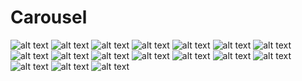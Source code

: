 # Carousel

<div style="max-width: 38em;">
  <ad-carousel snap-align="center" number-of-items="3">
    <ad-card title-label="Title" subtitle-label="Subtitle">
      <picture slot="media">
        <source srcset="https://resources.tidal.com/images/1e9ba9ab/c8d1/4e18/ba06/359089f641a3/1280x1280.jpg" type="image/webp">
        <img loading="lazy" src="https://resources.tidal.com/images/1e9ba9ab/c8d1/4e18/ba06/359089f641a3/1280x1280.jpg" alt="alt text">
      </picture>
    </ad-card>
    <ad-card title-label="Title" subtitle-label="Subtitle">
      <picture slot="media">
        <source srcset="https://resources.tidal.com/images/9f4e486a/4d00/4090/b1bc/84cc0d73e92a/1280x1280.jpg" type="image/webp">
        <img loading="lazy" src="https://resources.tidal.com/images/9f4e486a/4d00/4090/b1bc/84cc0d73e92a/1280x1280.jpg" alt="alt text">
      </picture>
    </ad-card>
    <ad-card title-label="Title" subtitle-label="Subtitle">
      <picture slot="media">
        <source srcset="https://resources.tidal.com/images/62bbee85/e3bf/4539/a3b5/2d053883e11c/1280x1280.jpg" type="image/webp">
        <img loading="lazy" src="https://resources.tidal.com/images/62bbee85/e3bf/4539/a3b5/2d053883e11c/1280x1280.jpg" alt="alt text">
      </picture>
    </ad-card>
    <ad-card title-label="Title" subtitle-label="Subtitle">
      <picture slot="media">
        <source srcset="https://resources.tidal.com/images/1e9ba9ab/c8d1/4e18/ba06/359089f641a3/1280x1280.jpg" type="image/webp">
        <img loading="lazy" src="https://resources.tidal.com/images/1e9ba9ab/c8d1/4e18/ba06/359089f641a3/1280x1280.jpg" alt="alt text">
      </picture>
    </ad-card>
    <ad-card title-label="Title" subtitle-label="Subtitle">
      <picture slot="media">
        <source srcset="https://resources.tidal.com/images/9f4e486a/4d00/4090/b1bc/84cc0d73e92a/1280x1280.jpg" type="image/webp">
        <img loading="lazy" src="https://resources.tidal.com/images/9f4e486a/4d00/4090/b1bc/84cc0d73e92a/1280x1280.jpg" alt="alt text">
      </picture>
    </ad-card>
    <ad-card title-label="Title" subtitle-label="Subtitle">
      <picture slot="media">
        <source srcset="https://resources.tidal.com/images/62bbee85/e3bf/4539/a3b5/2d053883e11c/1280x1280.jpg" type="image/webp">
        <img loading="lazy" src="https://resources.tidal.com/images/62bbee85/e3bf/4539/a3b5/2d053883e11c/1280x1280.jpg" alt="alt text">
      </picture>
    </ad-card>
    <ad-card title-label="Title" subtitle-label="Subtitle">
      <picture slot="media">
        <source srcset="https://resources.tidal.com/images/1e9ba9ab/c8d1/4e18/ba06/359089f641a3/1280x1280.jpg" type="image/webp">
        <img loading="lazy" src="https://resources.tidal.com/images/1e9ba9ab/c8d1/4e18/ba06/359089f641a3/1280x1280.jpg" alt="alt text">
      </picture>
    </ad-card>
    <ad-card title-label="Title" subtitle-label="Subtitle">
      <picture slot="media">
        <source srcset="https://resources.tidal.com/images/9f4e486a/4d00/4090/b1bc/84cc0d73e92a/1280x1280.jpg" type="image/webp">
        <img loading="lazy" src="https://resources.tidal.com/images/9f4e486a/4d00/4090/b1bc/84cc0d73e92a/1280x1280.jpg" alt="alt text">
      </picture>
    </ad-card>
    <ad-card title-label="Title" subtitle-label="Subtitle">
      <picture slot="media">
        <source srcset="https://resources.tidal.com/images/62bbee85/e3bf/4539/a3b5/2d053883e11c/1280x1280.jpg" type="image/webp">
        <img loading="lazy" src="https://resources.tidal.com/images/62bbee85/e3bf/4539/a3b5/2d053883e11c/1280x1280.jpg" alt="alt text">
      </picture>
    </ad-card>
    <ad-card title-label="Title" subtitle-label="Subtitle">
      <picture slot="media">
        <source srcset="https://resources.tidal.com/images/1e9ba9ab/c8d1/4e18/ba06/359089f641a3/1280x1280.jpg" type="image/webp">
        <img loading="lazy" src="https://resources.tidal.com/images/1e9ba9ab/c8d1/4e18/ba06/359089f641a3/1280x1280.jpg" alt="alt text">
      </picture>
    </ad-card>
    <ad-card title-label="Title" subtitle-label="Subtitle">
      <picture slot="media">
        <source srcset="https://resources.tidal.com/images/9f4e486a/4d00/4090/b1bc/84cc0d73e92a/1280x1280.jpg" type="image/webp">
        <img loading="lazy" src="https://resources.tidal.com/images/9f4e486a/4d00/4090/b1bc/84cc0d73e92a/1280x1280.jpg" alt="alt text">
      </picture>
    </ad-card>
    <ad-card title-label="Title" subtitle-label="Subtitle">
      <picture slot="media">
        <source srcset="https://resources.tidal.com/images/62bbee85/e3bf/4539/a3b5/2d053883e11c/1280x1280.jpg" type="image/webp">
        <img loading="lazy" src="https://resources.tidal.com/images/62bbee85/e3bf/4539/a3b5/2d053883e11c/1280x1280.jpg" alt="alt text">
      </picture>
    </ad-card>
  </ad-carousel>
  <ad-carousel number-of-items="1">
    <ad-card title-label="Title" subtitle-label="Subtitle">
      <picture slot="media">
        <source srcset="https://resources.tidal.com/images/1e9ba9ab/c8d1/4e18/ba06/359089f641a3/1280x1280.jpg" type="image/webp">
        <img loading="lazy" src="https://resources.tidal.com/images/1e9ba9ab/c8d1/4e18/ba06/359089f641a3/1280x1280.jpg" alt="alt text">
      </picture>
    </ad-card>
    <ad-card title-label="Title" subtitle-label="Subtitle">
      <picture slot="media">
        <source srcset="https://resources.tidal.com/images/9f4e486a/4d00/4090/b1bc/84cc0d73e92a/1280x1280.jpg" type="image/webp">
        <img loading="lazy" src="https://resources.tidal.com/images/9f4e486a/4d00/4090/b1bc/84cc0d73e92a/1280x1280.jpg" alt="alt text">
      </picture>
    </ad-card>
    <ad-card title-label="Title" subtitle-label="Subtitle">
      <picture slot="media">
        <source srcset="https://resources.tidal.com/images/62bbee85/e3bf/4539/a3b5/2d053883e11c/1280x1280.jpg" type="image/webp">
        <img loading="lazy" src="https://resources.tidal.com/images/62bbee85/e3bf/4539/a3b5/2d053883e11c/1280x1280.jpg" alt="alt text">
      </picture>
    </ad-card>
    <ad-card title-label="Title" subtitle-label="Subtitle">
      <picture slot="media">
        <source srcset="https://resources.tidal.com/images/1e9ba9ab/c8d1/4e18/ba06/359089f641a3/1280x1280.jpg" type="image/webp">
        <img loading="lazy" src="https://resources.tidal.com/images/1e9ba9ab/c8d1/4e18/ba06/359089f641a3/1280x1280.jpg" alt="alt text">
      </picture>
    </ad-card>
    <ad-card title-label="Title" subtitle-label="Subtitle">
      <picture slot="media">
        <source srcset="https://resources.tidal.com/images/9f4e486a/4d00/4090/b1bc/84cc0d73e92a/1280x1280.jpg" type="image/webp">
        <img loading="lazy" src="https://resources.tidal.com/images/9f4e486a/4d00/4090/b1bc/84cc0d73e92a/1280x1280.jpg" alt="alt text">
      </picture>
    </ad-card>
  </ad-carousel>
</div>
